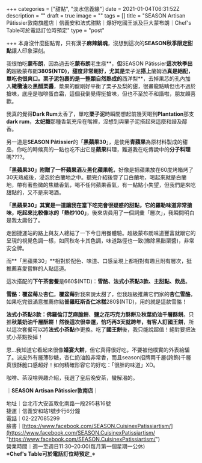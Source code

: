 +++
categories = ["甜點", "淡水信義線"]
date = 2021-01-04T06:31:52Z
description = ""
draft = true
image = ""
tags = []
title = "SEASON Artisan Pâtissier敦南旗艦店｜信義安和法式甜點｜爆好吃國王派及巨大蒙布朗｜Chef's Table可於電話訂位時預定"
type = "post"

+++
本身沒什麼甜點胃，只有漢子**麻辣鍋魂**，沒想到這次的**SEASON秋季限定甜點**讓人印象深刻。

我很怕吃**蒙布朗**，因為過去吃**蒙布朗**老生痰**，**但**SEASON Pâtissier**這次秋季出的**超級蒙布朗**380$(NTD)，甜度非常剛好，尤其是**栗子泥**搭上**蘭姆酒**真是絕配，單吃也很爽口。**栗子泥**包裹的是一整顆自然熟成的**西洋梨**，去掉果芯的孔內加入**橄欖油**及**黑醋栗醬**，漿果的酸剛好平衡了栗子及梨的甜，很畫龍點睛但也不過於搶味，底座是咖啡蛋白霜，這個我倒覺得挺搶味，但也不至於不和諧啦，朋友頗喜歡。  
  
我真的覺得**Dark Rum**太香了，單吃**栗子泥**時瞬間想起前幾天喝到**Plantation**那支**dark rum**，**太妃糖**那種香氣充斥在嘴裡，沒想到與栗子泥搭起來這麼和諧及醇香。

另一道是**SEASON Pâtissier**的「**黑蘋果30**」，是使用**青蘋果**為原材料製成的甜品，你吃的時候真的一點也吃不出它是**蘋果**料理，難道我在吃傳說中的**分子料理**嗎????。  
  
**「黑蘋果30」**附贈了一杯**蘋果酒**及**黑化蘋果乾**，好像是把蘋果放在60度烤箱烤了30天熟成後，浸泡於白蘭地之中。聽完介紹後嘗了口白蘭地，喝起來就是白蘭地，帶有著些微的焦糖香氣，喝不任何蘋果香氣，有一點點小失望，但我們是來吃甜點的，又不是來喝酒。

**「黑蘋果30」**其實是一道讓我在當下吃完會很疑惑的甜點，它的羅勒味道非常搶味，吃起來比較像冰的**「熱炒100」**，後來店員用了一個詞彙「層次」，我瞬間明白是我太庸俗了。

走回捷運站的路上與友人總結了一下今日用餐體驗。超級蒙布朗味道豐富就跟它的呈現的視覺色調一樣，如同秋冬卡其色調，味道路徑也一致(撇除黑醋栗醬)，非常安全牌。

而**「黑蘋果30」**相對於配色、味道、口感呈現上都相對有趣且附有層次，挺推薦喜愛嘗鮮的人點這道。

這次搭配的**下午茶套餐**是660$(NTD)：**雪酪、法式小茶點3款、主甜點、飲品**。

**雪酪**：**覆盆莓**及**杏仁**。**覆盆莓**對我來說太甜了，但我超級推薦它們家的**杏仁雪酪**，如果吃完很滿意推薦你點**普羅旺斯杏仁冰糕**280$(NTD)，用的就是這款雪酪！

**法式小茶點3款：佛羅倫汀芝麻脆餅**、**鹽之花巧克力酥餅**及**秋葉奶油千層酥餅**。只推**秋葉奶油千層酥餅！**然後這次很幸運，恰巧再3天就跨年，有客人訂**國王餅**，所以這次套餐可以將**法式小茶點**作更換。吃了**國王餅**後，我只能說超值！絕對要把法式小茶點換掉！

恩...我知道它看起來很像**婚宴大餅**，但它真得很好吃，不要被他樸實的外表給騙了。派皮外有層薄砂糖，杏仁奶油餡非常香，而且season招牌兩千層(誇飾)千層真很酥脆口感超好！如何精確形容它的好吃：「很胖的味道」XD。

咖啡、茶沒啥興趣介紹，我選了皇后晚安茶，蠻解渴的。

｜**SEASON Artisan Pâtissier敦南店**｜

地址｜台北市大安區敦化南路一段295巷16號  
捷運｜信義安和站1號步行6分鐘  
電話｜02-227085299  
臉書｜[https://www.facebook.com/SEASON.CuisinexPatissiartism/](https://www.facebook.com/SEASON.CuisinexPatissiartism/ "https://www.facebook.com/SEASON.CuisinexPatissiartism/")  
營業時間｜週一至週日11:30–20:00(每月第一個星期一公休)  
※**Chef's Table可於電話訂位時預定_**※